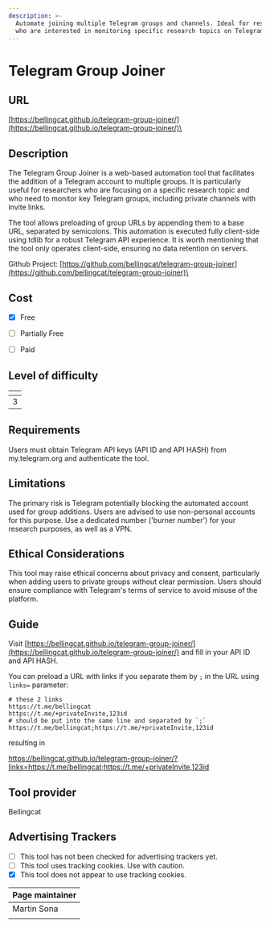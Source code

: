 ```yaml
---
description: >-
  Automate joining multiple Telegram groups and channels. Ideal for researchers
  who are interested in monitoring specific research topics on Telegram.
---
```


# Telegram Group Joiner

## URL

[https://bellingcat.github.io/telegram-group-joiner/](https://bellingcat.github.io/telegram-group-joiner/)\

## Description

The Telegram Group Joiner is a web-based automation tool that facilitates the addition of a Telegram account to multiple groups. It is particularly useful for researchers who are focusing on a specific research topic and who need to monitor key Telegram groups, including private channels with invite links.&#x20;

The tool allows preloading of group URLs by appending them to a base URL, separated by semicolons. This automation is executed fully client-side using tdlib for a robust Telegram API experience. It is worth mentioning that the tool only operates client-side, ensuring no data retention on servers.

Github Project: [https://github.com/bellingcat/telegram-group-joiner](https://github.com/bellingcat/telegram-group-joiner)\

## Cost

* [x] Free
* [ ] Partially Free
* [ ] Paid



## Level of difficulty

<table><thead><tr><th data-type="rating" data-max="5"></th></tr></thead><tbody><tr><td>3</td></tr></tbody></table>

## Requirements

Users must obtain Telegram API keys (API ID and API HASH) from my.telegram.org and authenticate the tool.&#x20;

## Limitations

The primary risk is Telegram potentially blocking the automated account used for group additions. Users are advised to use non-personal accounts for this purpose. Use a dedicated number ('burner number') for your research purposes, as well as a VPN.&#x20;

## Ethical Considerations

This tool may raise ethical concerns about privacy and consent, particularly when adding users to private groups without clear permission. Users should ensure compliance with Telegram's terms of service to avoid misuse of the platform.

## Guide

Visit [https://bellingcat.github.io/telegram-group-joiner/](https://bellingcat.github.io/telegram-group-joiner/) and fill in your API ID and API HASH.&#x20;

You can preload a URL with links if you separate them by `;` in the URL using `links=` parameter:

```
# these 2 links
https://t.me/bellingcat
https://t.me/+privateInvite,123id
# should be put into the same line and separated by `;`
https://t.me/bellingcat;https://t.me/+privateInvite,123id
```

resulting in

https://bellingcat.github.io/telegram-group-joiner/?links=https://t.me/bellingcat;https://t.me/+privateInvite,123id



## Tool provider

Bellingcat

## Advertising Trackers

* [ ] This tool has not been checked for advertising trackers yet.
* [ ] This tool uses tracking cookies. Use with caution.
* [x] This tool does not appear to use tracking cookies.

| Page maintainer |
| --------------- |
| Martin Sona     |
|                 |

